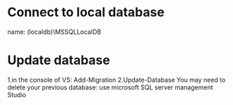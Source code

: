 # Connect to local database
name: (localdb)\MSSQLLocalDB

# Update database
1.in the console of VS: Add-Migration <migration name>
2.Update-Database
You may need to delete your previous database: use microsoft SQL server management Studio